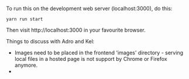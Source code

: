 To run this on the development web server (localhost:3000), do this:

    yarn run start

Then visit http://localhost:3000 in your favourite browser.



Things to discuss with Adro and Kel:

- Images need to be placed in the frontend 'images' directory - serving local files in a hosted page is not support by Chrome or Firefox anymore.
- 